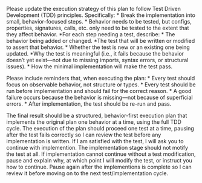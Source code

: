 Please update the execution strategy of this plan to follow Test Driven Development (TDD) principles. Specifically:
	* Break the implementation into small, behavior-focused steps.
    * Behavior needs to be tested, but configs, properties, signatures, calls, etc. only need to be tested to the extent that they affect behavior.
 *For each step needing a test, describe:
     * The behavior being added or changed.
     *The test that will be written or modified to assert that behavior.
     * Whether the test is new or an existing one being updated.
     *Why the test is meaningful (i.e., it fails because the behavior doesn’t yet exist—not due to missing imports, syntax errors, or structural issues).
     * How the minimal implementation will make the test pass.

Please include reminders that, when executing the plan:
	* Every test should focus on observable behavior, not structure or types.
	* Every test should be run before implementation and should fail for the correct reason.
	* A good failure occurs because the behavior is missing—not because of superficial errors.
	* After implementation, the test should be re-run and pass.

The final result should be a structured, behavior-first execution plan that implements the original plan one behavior at a time, using the full TDD cycle.
The execution of the plan should proceed one test at a time, pausing after the test fails correctly so I can review the test before any implementation is written.
If I am satisfied with the test, I will ask you to continue with implemention. The implementation stage should not motify the test at all.
If implementation cannot continue without a test modification, pause and explain why, at which point I will modify the test, or instruct you how to continue.
Pause again after the implementions is complete so I can review it before moving on to the next test/implementation cycle.
